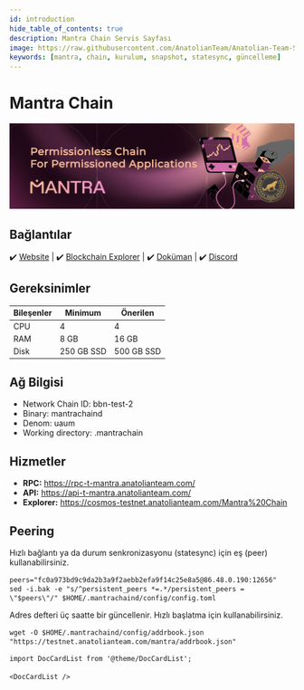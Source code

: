 ```yaml
---
id: introduction
hide_table_of_contents: true
description: Mantra Chain Servis Sayfası
image: https://raw.githubusercontent.com/AnatolianTeam/Anatolian-Team-Services/main/i18n/tr/docusaurus-plugin-content-docs/current/Testnet/Cosmos-Ecosystem/mantra/img/Mantra-Service-Cover.jpg
keywords: [mantra, chain, kurulum, snapshot, statesync, güncelleme]
---
```

# Mantra Chain

![Mantra Chain](./img/Mantra-Service.jpg)

## Bağlantılar
 ✔️ [Website](https://www.mantrachain.io/) |
 ✔️ [Blockchain Explorer](https://cosmos-testnet.anatolianteam.com/Mantra%20Chain) |
 ✔️ [Doküman](https://docs.mantrachain.io/) |
 ✔️ [Discord](https://discord.gg/nthADXJHKM)

## Gereksinimler

| Bileşenler| Minimum | **Önerilen** |
| ------------ | ------------ | ------------ |
| CPU |	4 | 4 |
| RAM	| 8 GB | 16 GB |
| Disk	| 250 GB SSD | 500 GB SSD |

## Ağ Bilgisi 

* Network Chain ID: bbn-test-2
* Binary: mantrachaind
* Denom: uaum
* Working directory: .mantrachain

## Hizmetler
* **RPC:** https://rpc-t-mantra.anatolianteam.com/
* **API:** https://api-t-mantra.anatolianteam.com/
* **Explorer:** https://cosmos-testnet.anatolianteam.com/Mantra%20Chain

## Peering
Hızlı bağlantı ya da durum senkronizasyonu (statesync) için eş (peer) kullanabilirsiniz.
```shell
peers="fc0a973bd9c9da2b3a9f2aebb2efa9f14c25e8a5@86.48.0.190:12656"
sed -i.bak -e "s/^persistent_peers *=.*/persistent_peers = \"$peers\"/" $HOME/.mantrachaind/config/config.toml
```
Adres defteri üç saatte bir güncellenir. Hızlı başlatma için kullanabilirsiniz.
```shell
wget -O $HOME/.mantrachaind/config/addrbook.json "https://testnet.anatolianteam.com/mantra/addrbook.json"
```

```mdx-code-block
import DocCardList from '@theme/DocCardList';

<DocCardList />
```
